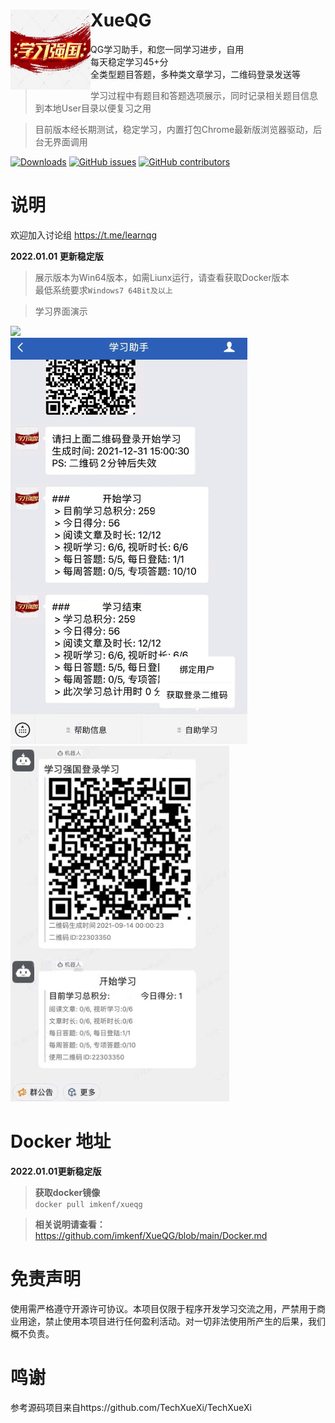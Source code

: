 <div>
  <img width="128" height="128" align="left" src="./img/Icon.png" alt="XueQG"/>
  <h1>XueQG</h1>
  <p>QG学习助手，和您一同学习进步，自用<br> 每天稳定学习45+分<br> 全类型题目答题，多种类文章学习，二维码登录发送等</p>
</div>

> 学习过程中有题目和答题选项展示，同时记录相关题目信息到本地User目录以便复习之用

> 目前版本经长期测试，稳定学习，内置打包Chrome最新版浏览器驱动，后台无界面调用

[![Downloads](https://img.shields.io/github/downloads/imkenf/XueQG/total.svg?style=flat-square&color=0f6adb)](https://github.com/imkenf/XueQG/releases/latest)
[![GitHub issues](https://img.shields.io/github/issues/imkenf/XueQG?style=flat-square&color=0f6adb)](https://github.com/imkenf/XueQG/issues)
[![GitHub contributors](https://img.shields.io/github/contributors/imkenf/XueQG?style=flat-square&color=0f6adb)](https://github.com/imkenf/XueQG/graphs/contributors)


# 说明
欢迎加入讨论组
https://t.me/learnqg
<br>

**2022.01.01 更新稳定版**<br>

> 展示版本为Win64版本，如需Liunx运行，请查看获取Docker版本
<br>最低系统要求`Windows7 64Bit及以上`

> 学习界面演示

<img src="https://raw.githubusercontent.com/imkenf/Xue/main/0001.jpg" width="65%">
<br>
<img src="./img/WX1.png">
<img src="./img/DD1.png">

# Docker 地址<br>
**2022.01.01更新稳定版**<br>
> **获取docker镜像**<br>
`docker pull imkenf/xueqg`

> **相关说明请查看：**<br>
https://github.com/imkenf/XueQG/blob/main/Docker.md

# 免责声明
使用需严格遵守开源许可协议。本项目仅限于程序开发学习交流之用，严禁用于商业用途，禁止使用本项目进行任何盈利活动。对一切非法使用所产生的后果，我们概不负责。

# 鸣谢
参考源码项目来自https://github.com/TechXueXi/TechXueXi
